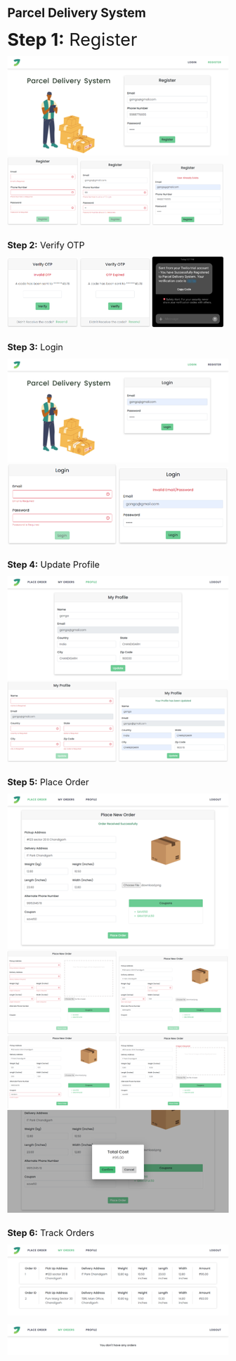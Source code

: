 # Parcel Delivery System

<h style="font-size:40px"><strong>Step 1:</strong> Register</h>

<img src = "ss/screencapture-localhost-4200-register-2022-05-16-20_53_24.png"/>
<br>
<div style="width:100%">
<div style="display:inline-block;width:32%">
    <img src = "ss/R1.png"/>
</div>
<div style="display:inline-block;width:32%">
    <img src = "ss/R2.png"/>
</div>
<div style="display:inline-block;width:32%">
    <img src = "ss/R3.png"/>
</div>
</div>
<br>


<h style="font-size:20px"><strong>Step 2:</strong> Verify OTP</h>

<div style="width:100%">
<div style="display:inline-block;width:32%">
    <img src = "ss/V1.png"/>
</div>
<div style="display:inline-block;width:32%">
    <img src = "ss/V2.png"/>
</div>
<div style="display:inline-block;width:32%">
    <img src = "ss/qwerty2.jpg" style="border-radius:4px"/>
</div>
</div>
<br>

<h style="font-size:20px"><strong>Step 3:</strong> Login</h>

<img src = "ss/l1.png"/>
<br>
<div style="width:100%">
<div style="display:inline-block;width:49.5%">
    <img src = "ss/l3.png"/>
</div>
<div style="display:inline-block;width:49.5%">
    <img src = "ss/L2.png"/>
</div>
</div>
<br>    

<h style="font-size:20px"><strong>Step 4:</strong> Update Profile</h>

<img src = "ss/p1.png"/>
<br>
<div style="width:100%">
<div style="display:inline-block;width:49.5%">
    <img src = "ss/p2.png"/>
</div>
<div style="display:inline-block;width:49.5%">
    <img src = "ss/p3.png"/>
</div>
</div>
<br>   

<h style="font-size:20px"><strong>Step 5:</strong> Place Order</h>
<div>
    <img src = "ss/o6.png"/>
</div>

<div style="width:100%">
    <div">
        <div style="display:inline-block;width:49.5%">
            <img src = "ss/o2.png"/>
        </div>
        <div style="display:inline-block;width:49.5%">
            <img src = "ss/o3.png"/>
        </div>
    </div>
    <div">
        <div style="display:inline-block;width:49.5%">
            <img src = "ss/o4.png"/>
        </div>
        <div style="display:inline-block;width:49.5%">
            <img src = "ss/o8.png"/>
        </div>
    </div>
</div>
<div style="display: table; width:100%">
<div style="display:table-row;">
    <img src = "ss/o5.png"/>
</div>
</div>
<br>   

<h style="font-size:20px"><strong>Step 6:</strong> Track Orders</h>

<img src = "ss/mo1.png"/>
<br>
<br>
<img src = "ss/mo2.png"/>

<br>  
